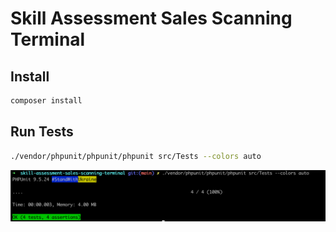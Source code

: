 # Skill Assessment Sales Scanning Terminal

## Install

```bash
composer install 
```

## Run Tests

```bash
./vendor/phpunit/phpunit/phpunit src/Tests --colors auto 
```

![Testing](docs/testing.png)
